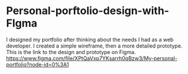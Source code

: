# Personal-porftolio-design-with-FIgma
I designed my portfolio after thinking about the needs I had as a web developer. I created a simple wireframe, then a more detailed prototype.
This is the link to the design and prototype on Figma. 
https://www.figma.com/file/XPtQaVxp7YKsarrh0qBzw3/My-personal-portfolio?node-id=0%3A1
